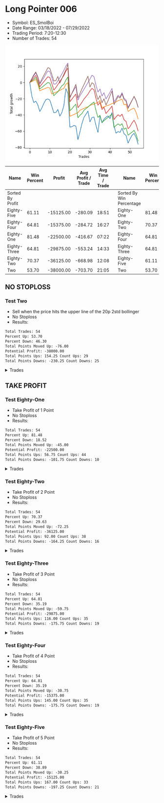 # Long Pointer 006 
- Symbol: ES_SmolBoi
- Date Range: 03/18/2022 - 07/29/2022
- Trading Period: 7:20-12:30
- Number of Trades: 54

![Plot](LongPointer006ES_SmolBoi.png)

| Name | Win Percent | Profit | Avg Profit / Trade | Avg Time / Trade |      | Name | Win Percent | Profit | Avg Profit / Trade | Avg Time / Trade |
| ---- | ----------- | ------ | ------------------ | ---------------- | ---- | ---- | ----------- | ------ | ------------------ | ---------------- |
| Sorted By <br> Profit | | | | | | Sorted By <br> Win Percentage ||||
| Eighty-Five | 61.11 | -15125.00 | -280.09 | 18:51 |     | Eighty-One | 81.48 | -22500.00 | -416.67 | 07:22 |
| Eighty-Four | 64.81 | -15375.00 | -284.72 | 16:27 |     | Eighty-Two | 70.37 | -36125.00 | -668.98 | 12:08 |
| Eighty-One | 81.48 | -22500.00 | -416.67 | 07:22 |     | Eighty-Four | 64.81 | -15375.00 | -284.72 | 16:27 |
| Eighty-Three | 64.81 | -29875.00 | -553.24 | 14:33 |     | Eighty-Three | 64.81 | -29875.00 | -553.24 | 14:33 |
| Eighty-Two | 70.37 | -36125.00 | -668.98 | 12:08 |     | Eighty-Five | 61.11 | -15125.00 | -280.09 | 18:51 |
| Two | 53.70 | -38000.00 | -703.70 | 21:05 |     | Two | 53.70 | -38000.00 | -703.70 | 21:05 |

## NO STOPLOSS

### Test Two
* Sell when the price hits the upper line of the 20p 2std bollinger
* No Stoploss
* Results:
```
Total Trades: 54
Percent Up: 53.70
Percent Down: 46.30
Total Points Moved Up: -76.00
Potential Profit: -38000.00
Total Points Ups: 154.25 Count Ups: 29
Total Points Downs: -230.25 Count Downs: 25
```

<details><summary>Trades</summary>

<code>In: 2022-03-21 09:41:00		Out: 2022-03-21 10:10:55		Total Position Time: 29:55		Total Move Up: -16.50		Total to Date: -16.50</code> <br />
<code>In: 2022-03-23 09:16:00		Out: 2022-03-23 09:45:55		Total Position Time: 29:55		Total Move Up: -8.25		Total to Date: -24.75</code> <br />
<code>In: 2022-03-23 10:33:00		Out: 2022-03-23 10:54:25		Total Position Time: 21:25		Total Move Up: 1.75		Total to Date: -23.00</code> <br />
<code>In: 2022-03-25 08:17:00		Out: 2022-03-25 08:41:45		Total Position Time: 24:45		Total Move Up: -4.50		Total to Date: -27.50</code> <br />
<code>In: 2022-03-30 08:03:00		Out: 2022-03-30 08:32:55		Total Position Time: 29:55		Total Move Up: -8.25		Total to Date: -35.75</code> <br />
<code>In: 2022-03-30 08:15:00		Out: 2022-03-30 08:35:15		Total Position Time: 20:15		Total Move Up: 4.25		Total to Date: -31.50</code> <br />
<code>In: 2022-03-30 12:28:00		Out: 2022-03-30 12:36:20		Total Position Time: 08:20		Total Move Up: 5.75		Total to Date: -25.75</code> <br />
<code>In: 2022-03-31 08:38:00		Out: 2022-03-31 08:41:10		Total Position Time: 03:10		Total Move Up: 4.50		Total to Date: -21.25</code> <br />
<code>In: 2022-03-31 10:19:00		Out: 2022-03-31 10:27:00		Total Position Time: 08:00		Total Move Up: 1.00		Total to Date: -20.25</code> <br />
<code>In: 2022-04-04 09:49:00		Out: 2022-04-04 10:18:10		Total Position Time: 29:10		Total Move Up: -1.50		Total to Date: -21.75</code> <br />
<code>In: 2022-04-08 10:22:00		Out: 2022-04-08 10:51:55		Total Position Time: 29:55		Total Move Up: -7.50		Total to Date: -29.25</code> <br />
<code>In: 2022-04-12 07:34:00		Out: 2022-04-12 08:03:55		Total Position Time: 29:55		Total Move Up: -8.00		Total to Date: -37.25</code> <br />
<code>In: 2022-04-19 09:45:00		Out: 2022-04-19 10:14:55		Total Position Time: 29:55		Total Move Up: 0.25		Total to Date: -37.00</code> <br />
<code>In: 2022-04-19 10:32:00		Out: 2022-04-19 10:49:55		Total Position Time: 17:55		Total Move Up: 3.75		Total to Date: -33.25</code> <br />
<code>In: 2022-04-26 07:24:00		Out: 2022-04-26 07:53:55		Total Position Time: 29:55		Total Move Up: -8.25		Total to Date: -41.50</code> <br />
<code>In: 2022-04-27 11:41:00		Out: 2022-04-27 11:42:40		Total Position Time: 01:40		Total Move Up: 4.50		Total to Date: -37.00</code> <br />
<code>In: 2022-05-03 09:14:00		Out: 2022-05-03 09:28:00		Total Position Time: 14:00		Total Move Up: 8.50		Total to Date: -28.50</code> <br />
<code>In: 2022-05-04 11:37:00		Out: 2022-05-04 11:43:45		Total Position Time: 06:45		Total Move Up: 21.00		Total to Date: -7.50</code> <br />
<code>In: 2022-05-06 11:12:00		Out: 2022-05-06 11:41:55		Total Position Time: 29:55		Total Move Up: -6.00		Total to Date: -13.50</code> <br />
<code>In: 2022-05-10 07:45:00		Out: 2022-05-10 08:14:55		Total Position Time: 29:55		Total Move Up: -41.50		Total to Date: -55.00</code> <br />
<code>In: 2022-05-11 10:51:00		Out: 2022-05-11 11:02:35		Total Position Time: 11:35		Total Move Up: 0.50		Total to Date: -54.50</code> <br />
<code>In: 2022-05-12 11:46:00		Out: 2022-05-12 11:53:00		Total Position Time: 07:00		Total Move Up: 1.50		Total to Date: -53.00</code> <br />
<code>In: 2022-05-13 09:56:00		Out: 2022-05-13 10:25:55		Total Position Time: 29:55		Total Move Up: -0.75		Total to Date: -53.75</code> <br />
<code>In: 2022-05-13 10:50:00		Out: 2022-05-13 11:19:55		Total Position Time: 29:55		Total Move Up: -16.75		Total to Date: -70.50</code> <br />
<code>In: 2022-05-17 11:25:00		Out: 2022-05-17 11:40:00		Total Position Time: 15:00		Total Move Up: 9.50		Total to Date: -61.00</code> <br />
<code>In: 2022-05-23 10:24:00		Out: 2022-05-23 10:33:15		Total Position Time: 09:15		Total Move Up: 10.25		Total to Date: -50.75</code> <br />
<code>In: 2022-05-25 08:41:00		Out: 2022-05-25 09:02:20		Total Position Time: 21:20		Total Move Up: 7.75		Total to Date: -43.00</code> <br />
<code>In: 2022-05-25 09:30:00		Out: 2022-05-25 09:45:20		Total Position Time: 15:20		Total Move Up: 3.75		Total to Date: -39.25</code> <br />
<code>In: 2022-05-26 11:39:00		Out: 2022-05-26 11:54:10		Total Position Time: 15:10		Total Move Up: 4.00		Total to Date: -35.25</code> <br />
<code>In: 2022-06-03 07:46:00		Out: 2022-06-03 08:15:55		Total Position Time: 29:55		Total Move Up: -13.25		Total to Date: -48.50</code> <br />
<code>In: 2022-06-08 09:48:00		Out: 2022-06-08 09:59:10		Total Position Time: 11:10		Total Move Up: 5.25		Total to Date: -43.25</code> <br />
<code>In: 2022-06-09 07:57:00		Out: 2022-06-09 08:22:35		Total Position Time: 25:35		Total Move Up: 0.75		Total to Date: -42.50</code> <br />
<code>In: 2022-06-09 11:28:00		Out: 2022-06-09 11:57:55		Total Position Time: 29:55		Total Move Up: -10.50		Total to Date: -53.00</code> <br />
<code>In: 2022-06-15 07:58:00		Out: 2022-06-15 08:27:55		Total Position Time: 29:55		Total Move Up: -8.50		Total to Date: -61.50</code> <br />
<code>In: 2022-06-16 11:57:00		Out: 2022-06-16 12:10:15		Total Position Time: 13:15		Total Move Up: 20.50		Total to Date: -41.00</code> <br />
<code>In: 2022-06-21 08:43:00		Out: 2022-06-21 09:12:55		Total Position Time: 29:55		Total Move Up: -8.75		Total to Date: -49.75</code> <br />
<code>In: 2022-06-21 11:06:00		Out: 2022-06-21 11:10:45		Total Position Time: 04:45		Total Move Up: 4.50		Total to Date: -45.25</code> <br />
<code>In: 2022-06-27 09:10:00		Out: 2022-06-27 09:21:10		Total Position Time: 11:10		Total Move Up: 2.50		Total to Date: -42.75</code> <br />
<code>In: 2022-06-27 10:51:00		Out: 2022-06-27 11:13:35		Total Position Time: 22:35		Total Move Up: 1.50		Total to Date: -41.25</code> <br />
<code>In: 2022-06-27 12:09:00		Out: 2022-06-27 12:38:55		Total Position Time: 29:55		Total Move Up: -3.25		Total to Date: -44.50</code> <br />
<code>In: 2022-06-29 08:26:00		Out: 2022-06-29 08:34:40		Total Position Time: 08:40		Total Move Up: 7.50		Total to Date: -37.00</code> <br />
<code>In: 2022-06-30 11:29:00		Out: 2022-06-30 11:58:55		Total Position Time: 29:55		Total Move Up: -16.75		Total to Date: -53.75</code> <br />
<code>In: 2022-07-06 08:13:00		Out: 2022-07-06 08:42:55		Total Position Time: 29:55		Total Move Up: -8.75		Total to Date: -62.50</code> <br />
<code>In: 2022-07-11 08:54:00		Out: 2022-07-11 09:07:00		Total Position Time: 13:00		Total Move Up: 2.00		Total to Date: -60.50</code> <br />
<code>In: 2022-07-11 12:09:00		Out: 2022-07-11 12:29:25		Total Position Time: 20:25		Total Move Up: -1.00		Total to Date: -61.50</code> <br />
<code>In: 2022-07-14 09:54:00		Out: 2022-07-14 10:17:35		Total Position Time: 23:35		Total Move Up: 5.25		Total to Date: -56.25</code> <br />
<code>In: 2022-07-15 09:05:00		Out: 2022-07-15 09:34:55		Total Position Time: 29:55		Total Move Up: -7.00		Total to Date: -63.25</code> <br />
<code>In: 2022-07-15 09:14:00		Out: 2022-07-15 09:43:55		Total Position Time: 29:55		Total Move Up: -2.00		Total to Date: -65.25</code> <br />
<code>In: 2022-07-18 10:52:00		Out: 2022-07-18 11:15:45		Total Position Time: 23:45		Total Move Up: -9.50		Total to Date: -74.75</code> <br />
<code>In: 2022-07-21 10:38:00		Out: 2022-07-21 11:06:55		Total Position Time: 28:55		Total Move Up: 5.25		Total to Date: -69.50</code> <br />
<code>In: 2022-07-25 07:30:00		Out: 2022-07-25 07:43:50		Total Position Time: 13:50		Total Move Up: 4.50		Total to Date: -65.00</code> <br />
<code>In: 2022-07-25 12:11:00		Out: 2022-07-25 12:21:00		Total Position Time: 10:00		Total Move Up: 2.25		Total to Date: -62.75</code> <br />
<code>In: 2022-07-27 09:52:00		Out: 2022-07-27 10:21:55		Total Position Time: 29:55		Total Move Up: -5.00		Total to Date: -67.75</code> <br />
<code>In: 2022-07-29 08:07:00		Out: 2022-07-29 08:36:55		Total Position Time: 29:55		Total Move Up: -8.25		Total to Date: -76.00</code> <br />


</details>

## TAKE PROFIT

### Test Eighty-One
* Take Profit of 1 Point
* No Stoploss
* Results:
```
Total Trades: 54
Percent Up: 81.48
Percent Down: 18.52
Total Points Moved Up: -45.00
Potential Profit: -22500.00
Total Points Ups: 56.75 Count Ups: 44
Total Points Downs: -101.75 Count Downs: 10
```

<details><summary>Trades</summary>

<code>In: 2022-03-21 09:41:00		Out: 2022-03-21 09:42:10		Total Position Time: 01:10		Total Move Up: 1.00		Total to Date: 1.00</code> <br />
<code>In: 2022-03-23 09:16:00		Out: 2022-03-23 09:16:10		Total Position Time: 00:10		Total Move Up: 1.50		Total to Date: 2.50</code> <br />
<code>In: 2022-03-23 10:33:00		Out: 2022-03-23 10:34:40		Total Position Time: 01:40		Total Move Up: 1.25		Total to Date: 3.75</code> <br />
<code>In: 2022-03-25 08:17:00		Out: 2022-03-25 08:46:55		Total Position Time: 29:55		Total Move Up: -5.75		Total to Date: -2.00</code> <br />
<code>In: 2022-03-30 08:03:00		Out: 2022-03-30 08:32:55		Total Position Time: 29:55		Total Move Up: -8.25		Total to Date: -10.25</code> <br />
<code>In: 2022-03-30 08:15:00		Out: 2022-03-30 08:15:30		Total Position Time: 00:30		Total Move Up: 1.25		Total to Date: -9.00</code> <br />
<code>In: 2022-03-30 12:28:00		Out: 2022-03-30 12:28:50		Total Position Time: 00:50		Total Move Up: 1.00		Total to Date: -8.00</code> <br />
<code>In: 2022-03-31 08:38:00		Out: 2022-03-31 08:38:20		Total Position Time: 00:20		Total Move Up: 1.00		Total to Date: -7.00</code> <br />
<code>In: 2022-03-31 10:19:00		Out: 2022-03-31 10:19:15		Total Position Time: 00:15		Total Move Up: 1.00		Total to Date: -6.00</code> <br />
<code>In: 2022-04-04 09:49:00		Out: 2022-04-04 10:18:55		Total Position Time: 29:55		Total Move Up: -0.75		Total to Date: -6.75</code> <br />
<code>In: 2022-04-08 10:22:00		Out: 2022-04-08 10:51:55		Total Position Time: 29:55		Total Move Up: -7.50		Total to Date: -14.25</code> <br />
<code>In: 2022-04-12 07:34:00		Out: 2022-04-12 07:35:35		Total Position Time: 01:35		Total Move Up: 1.25		Total to Date: -13.00</code> <br />
<code>In: 2022-04-19 09:45:00		Out: 2022-04-19 09:47:30		Total Position Time: 02:30		Total Move Up: 1.00		Total to Date: -12.00</code> <br />
<code>In: 2022-04-19 10:32:00		Out: 2022-04-19 10:33:00		Total Position Time: 01:00		Total Move Up: 1.00		Total to Date: -11.00</code> <br />
<code>In: 2022-04-26 07:24:00		Out: 2022-04-26 07:29:40		Total Position Time: 05:40		Total Move Up: 1.25		Total to Date: -9.75</code> <br />
<code>In: 2022-04-27 11:41:00		Out: 2022-04-27 11:41:10		Total Position Time: 00:10		Total Move Up: 1.50		Total to Date: -8.25</code> <br />
<code>In: 2022-05-03 09:14:00		Out: 2022-05-03 09:14:25		Total Position Time: 00:25		Total Move Up: 1.00		Total to Date: -7.25</code> <br />
<code>In: 2022-05-04 11:37:00		Out: 2022-05-04 11:41:15		Total Position Time: 04:15		Total Move Up: 5.25		Total to Date: -2.00</code> <br />
<code>In: 2022-05-06 11:12:00		Out: 2022-05-06 11:12:15		Total Position Time: 00:15		Total Move Up: 1.75		Total to Date: -0.25</code> <br />
<code>In: 2022-05-10 07:45:00		Out: 2022-05-10 08:14:55		Total Position Time: 29:55		Total Move Up: -41.50		Total to Date: -41.75</code> <br />
<code>In: 2022-05-11 10:51:00		Out: 2022-05-11 10:52:55		Total Position Time: 01:55		Total Move Up: 1.25		Total to Date: -40.50</code> <br />
<code>In: 2022-05-12 11:46:00		Out: 2022-05-12 11:52:55		Total Position Time: 06:55		Total Move Up: 1.00		Total to Date: -39.50</code> <br />
<code>In: 2022-05-13 09:56:00		Out: 2022-05-13 09:56:10		Total Position Time: 00:10		Total Move Up: 1.25		Total to Date: -38.25</code> <br />
<code>In: 2022-05-13 10:50:00		Out: 2022-05-13 10:51:45		Total Position Time: 01:45		Total Move Up: 1.00		Total to Date: -37.25</code> <br />
<code>In: 2022-05-17 11:25:00		Out: 2022-05-17 11:26:40		Total Position Time: 01:40		Total Move Up: 3.00		Total to Date: -34.25</code> <br />
<code>In: 2022-05-23 10:24:00		Out: 2022-05-23 10:24:30		Total Position Time: 00:30		Total Move Up: 1.25		Total to Date: -33.00</code> <br />
<code>In: 2022-05-25 08:41:00		Out: 2022-05-25 08:41:40		Total Position Time: 00:40		Total Move Up: 1.00		Total to Date: -32.00</code> <br />
<code>In: 2022-05-25 09:30:00		Out: 2022-05-25 09:30:15		Total Position Time: 00:15		Total Move Up: 1.25		Total to Date: -30.75</code> <br />
<code>In: 2022-05-26 11:39:00		Out: 2022-05-26 11:42:10		Total Position Time: 03:10		Total Move Up: 0.75		Total to Date: -30.00</code> <br />
<code>In: 2022-06-03 07:46:00		Out: 2022-06-03 07:46:10		Total Position Time: 00:10		Total Move Up: 1.75		Total to Date: -28.25</code> <br />
<code>In: 2022-06-08 09:48:00		Out: 2022-06-08 09:48:35		Total Position Time: 00:35		Total Move Up: 1.00		Total to Date: -27.25</code> <br />
<code>In: 2022-06-09 07:57:00		Out: 2022-06-09 07:57:15		Total Position Time: 00:15		Total Move Up: 0.75		Total to Date: -26.50</code> <br />
<code>In: 2022-06-09 11:28:00		Out: 2022-06-09 11:28:10		Total Position Time: 00:10		Total Move Up: 1.00		Total to Date: -25.50</code> <br />
<code>In: 2022-06-15 07:58:00		Out: 2022-06-15 08:00:20		Total Position Time: 02:20		Total Move Up: 0.75		Total to Date: -24.75</code> <br />
<code>In: 2022-06-16 11:57:00		Out: 2022-06-16 12:00:25		Total Position Time: 03:25		Total Move Up: 2.50		Total to Date: -22.25</code> <br />
<code>In: 2022-06-21 08:43:00		Out: 2022-06-21 09:12:55		Total Position Time: 29:55		Total Move Up: -8.75		Total to Date: -31.00</code> <br />
<code>In: 2022-06-21 11:06:00		Out: 2022-06-21 11:07:45		Total Position Time: 01:45		Total Move Up: 1.00		Total to Date: -30.00</code> <br />
<code>In: 2022-06-27 09:10:00		Out: 2022-06-27 09:19:25		Total Position Time: 09:25		Total Move Up: 1.00		Total to Date: -29.00</code> <br />
<code>In: 2022-06-27 10:51:00		Out: 2022-06-27 10:53:30		Total Position Time: 02:30		Total Move Up: 0.75		Total to Date: -28.25</code> <br />
<code>In: 2022-06-27 12:09:00		Out: 2022-06-27 12:09:25		Total Position Time: 00:25		Total Move Up: 1.00		Total to Date: -27.25</code> <br />
<code>In: 2022-06-29 08:26:00		Out: 2022-06-29 08:27:15		Total Position Time: 01:15		Total Move Up: 1.25		Total to Date: -26.00</code> <br />
<code>In: 2022-06-30 11:29:00		Out: 2022-06-30 11:31:00		Total Position Time: 02:00		Total Move Up: 1.00		Total to Date: -25.00</code> <br />
<code>In: 2022-07-06 08:13:00		Out: 2022-07-06 08:13:35		Total Position Time: 00:35		Total Move Up: 1.00		Total to Date: -24.00</code> <br />
<code>In: 2022-07-11 08:54:00		Out: 2022-07-11 08:56:05		Total Position Time: 02:05		Total Move Up: 1.50		Total to Date: -22.50</code> <br />
<code>In: 2022-07-11 12:09:00		Out: 2022-07-11 12:31:15		Total Position Time: 22:15		Total Move Up: 1.00		Total to Date: -21.50</code> <br />
<code>In: 2022-07-14 09:54:00		Out: 2022-07-14 09:57:20		Total Position Time: 03:20		Total Move Up: 1.00		Total to Date: -20.50</code> <br />
<code>In: 2022-07-15 09:05:00		Out: 2022-07-15 09:34:55		Total Position Time: 29:55		Total Move Up: -7.00		Total to Date: -27.50</code> <br />
<code>In: 2022-07-15 09:14:00		Out: 2022-07-15 09:19:25		Total Position Time: 05:25		Total Move Up: 0.75		Total to Date: -26.75</code> <br />
<code>In: 2022-07-18 10:52:00		Out: 2022-07-18 11:21:55		Total Position Time: 29:55		Total Move Up: -9.00		Total to Date: -35.75</code> <br />
<code>In: 2022-07-21 10:38:00		Out: 2022-07-21 10:38:50		Total Position Time: 00:50		Total Move Up: 1.75		Total to Date: -34.00</code> <br />
<code>In: 2022-07-25 07:30:00		Out: 2022-07-25 07:32:10		Total Position Time: 02:10		Total Move Up: 1.50		Total to Date: -32.50</code> <br />
<code>In: 2022-07-25 12:11:00		Out: 2022-07-25 12:11:35		Total Position Time: 00:35		Total Move Up: 0.75		Total to Date: -31.75</code> <br />
<code>In: 2022-07-27 09:52:00		Out: 2022-07-27 10:21:55		Total Position Time: 29:55		Total Move Up: -5.00		Total to Date: -36.75</code> <br />
<code>In: 2022-07-29 08:07:00		Out: 2022-07-29 08:36:55		Total Position Time: 29:55		Total Move Up: -8.25		Total to Date: -45.00</code> <br />


</details>

### Test Eighty-Two
* Take Profit of 2 Point
* No Stoploss
* Results:
```
Total Trades: 54
Percent Up: 70.37
Percent Down: 29.63
Total Points Moved Up: -72.25
Potential Profit: -36125.00
Total Points Ups: 92.00 Count Ups: 38
Total Points Downs: -164.25 Count Downs: 16
```

<details><summary>Trades</summary>

<code>In: 2022-03-21 09:41:00		Out: 2022-03-21 09:42:50		Total Position Time: 01:50		Total Move Up: 2.00		Total to Date: 2.00</code> <br />
<code>In: 2022-03-23 09:16:00		Out: 2022-03-23 09:16:55		Total Position Time: 00:55		Total Move Up: 1.75		Total to Date: 3.75</code> <br />
<code>In: 2022-03-23 10:33:00		Out: 2022-03-23 10:54:30		Total Position Time: 21:30		Total Move Up: 2.50		Total to Date: 6.25</code> <br />
<code>In: 2022-03-25 08:17:00		Out: 2022-03-25 08:46:55		Total Position Time: 29:55		Total Move Up: -5.75		Total to Date: 0.50</code> <br />
<code>In: 2022-03-30 08:03:00		Out: 2022-03-30 08:32:55		Total Position Time: 29:55		Total Move Up: -8.25		Total to Date: -7.75</code> <br />
<code>In: 2022-03-30 08:15:00		Out: 2022-03-30 08:18:10		Total Position Time: 03:10		Total Move Up: 1.75		Total to Date: -6.00</code> <br />
<code>In: 2022-03-30 12:28:00		Out: 2022-03-30 12:32:05		Total Position Time: 04:05		Total Move Up: 2.00		Total to Date: -4.00</code> <br />
<code>In: 2022-03-31 08:38:00		Out: 2022-03-31 08:40:35		Total Position Time: 02:35		Total Move Up: 2.00		Total to Date: -2.00</code> <br />
<code>In: 2022-03-31 10:19:00		Out: 2022-03-31 10:19:40		Total Position Time: 00:40		Total Move Up: 2.00		Total to Date: 0.00</code> <br />
<code>In: 2022-04-04 09:49:00		Out: 2022-04-04 10:18:55		Total Position Time: 29:55		Total Move Up: -0.75		Total to Date: -0.75</code> <br />
<code>In: 2022-04-08 10:22:00		Out: 2022-04-08 10:51:55		Total Position Time: 29:55		Total Move Up: -7.50		Total to Date: -8.25</code> <br />
<code>In: 2022-04-12 07:34:00		Out: 2022-04-12 08:03:55		Total Position Time: 29:55		Total Move Up: -8.00		Total to Date: -16.25</code> <br />
<code>In: 2022-04-19 09:45:00		Out: 2022-04-19 09:51:05		Total Position Time: 06:05		Total Move Up: 2.50		Total to Date: -13.75</code> <br />
<code>In: 2022-04-19 10:32:00		Out: 2022-04-19 10:34:00		Total Position Time: 02:00		Total Move Up: 2.25		Total to Date: -11.50</code> <br />
<code>In: 2022-04-26 07:24:00		Out: 2022-04-26 07:30:00		Total Position Time: 06:00		Total Move Up: 3.75		Total to Date: -7.75</code> <br />
<code>In: 2022-04-27 11:41:00		Out: 2022-04-27 11:42:35		Total Position Time: 01:35		Total Move Up: 3.75		Total to Date: -4.00</code> <br />
<code>In: 2022-05-03 09:14:00		Out: 2022-05-03 09:19:05		Total Position Time: 05:05		Total Move Up: 1.75		Total to Date: -2.25</code> <br />
<code>In: 2022-05-04 11:37:00		Out: 2022-05-04 11:41:15		Total Position Time: 04:15		Total Move Up: 5.25		Total to Date: 3.00</code> <br />
<code>In: 2022-05-06 11:12:00		Out: 2022-05-06 11:12:20		Total Position Time: 00:20		Total Move Up: 3.75		Total to Date: 6.75</code> <br />
<code>In: 2022-05-10 07:45:00		Out: 2022-05-10 08:14:55		Total Position Time: 29:55		Total Move Up: -41.50		Total to Date: -34.75</code> <br />
<code>In: 2022-05-11 10:51:00		Out: 2022-05-11 11:01:40		Total Position Time: 10:40		Total Move Up: 2.25		Total to Date: -32.50</code> <br />
<code>In: 2022-05-12 11:46:00		Out: 2022-05-12 11:53:25		Total Position Time: 07:25		Total Move Up: 3.25		Total to Date: -29.25</code> <br />
<code>In: 2022-05-13 09:56:00		Out: 2022-05-13 09:56:50		Total Position Time: 00:50		Total Move Up: 2.50		Total to Date: -26.75</code> <br />
<code>In: 2022-05-13 10:50:00		Out: 2022-05-13 11:19:55		Total Position Time: 29:55		Total Move Up: -16.75		Total to Date: -43.50</code> <br />
<code>In: 2022-05-17 11:25:00		Out: 2022-05-17 11:26:40		Total Position Time: 01:40		Total Move Up: 3.00		Total to Date: -40.50</code> <br />
<code>In: 2022-05-23 10:24:00		Out: 2022-05-23 10:25:50		Total Position Time: 01:50		Total Move Up: 2.25		Total to Date: -38.25</code> <br />
<code>In: 2022-05-25 08:41:00		Out: 2022-05-25 08:44:05		Total Position Time: 03:05		Total Move Up: 4.00		Total to Date: -34.25</code> <br />
<code>In: 2022-05-25 09:30:00		Out: 2022-05-25 09:30:25		Total Position Time: 00:25		Total Move Up: 2.00		Total to Date: -32.25</code> <br />
<code>In: 2022-05-26 11:39:00		Out: 2022-05-26 11:42:40		Total Position Time: 03:40		Total Move Up: 2.00		Total to Date: -30.25</code> <br />
<code>In: 2022-06-03 07:46:00		Out: 2022-06-03 07:46:15		Total Position Time: 00:15		Total Move Up: 2.25		Total to Date: -28.00</code> <br />
<code>In: 2022-06-08 09:48:00		Out: 2022-06-08 09:51:35		Total Position Time: 03:35		Total Move Up: 2.00		Total to Date: -26.00</code> <br />
<code>In: 2022-06-09 07:57:00		Out: 2022-06-09 07:57:30		Total Position Time: 00:30		Total Move Up: 2.00		Total to Date: -24.00</code> <br />
<code>In: 2022-06-09 11:28:00		Out: 2022-06-09 11:57:55		Total Position Time: 29:55		Total Move Up: -10.50		Total to Date: -34.50</code> <br />
<code>In: 2022-06-15 07:58:00		Out: 2022-06-15 08:27:55		Total Position Time: 29:55		Total Move Up: -8.50		Total to Date: -43.00</code> <br />
<code>In: 2022-06-16 11:57:00		Out: 2022-06-16 12:00:25		Total Position Time: 03:25		Total Move Up: 2.50		Total to Date: -40.50</code> <br />
<code>In: 2022-06-21 08:43:00		Out: 2022-06-21 09:12:55		Total Position Time: 29:55		Total Move Up: -8.75		Total to Date: -49.25</code> <br />
<code>In: 2022-06-21 11:06:00		Out: 2022-06-21 11:08:15		Total Position Time: 02:15		Total Move Up: 2.25		Total to Date: -47.00</code> <br />
<code>In: 2022-06-27 09:10:00		Out: 2022-06-27 09:20:15		Total Position Time: 10:15		Total Move Up: 2.00		Total to Date: -45.00</code> <br />
<code>In: 2022-06-27 10:51:00		Out: 2022-06-27 11:14:45		Total Position Time: 23:45		Total Move Up: 2.00		Total to Date: -43.00</code> <br />
<code>In: 2022-06-27 12:09:00		Out: 2022-06-27 12:09:30		Total Position Time: 00:30		Total Move Up: 2.00		Total to Date: -41.00</code> <br />
<code>In: 2022-06-29 08:26:00		Out: 2022-06-29 08:28:05		Total Position Time: 02:05		Total Move Up: 2.25		Total to Date: -38.75</code> <br />
<code>In: 2022-06-30 11:29:00		Out: 2022-06-30 11:58:55		Total Position Time: 29:55		Total Move Up: -16.75		Total to Date: -55.50</code> <br />
<code>In: 2022-07-06 08:13:00		Out: 2022-07-06 08:15:15		Total Position Time: 02:15		Total Move Up: 2.50		Total to Date: -53.00</code> <br />
<code>In: 2022-07-11 08:54:00		Out: 2022-07-11 08:58:55		Total Position Time: 04:55		Total Move Up: 2.00		Total to Date: -51.00</code> <br />
<code>In: 2022-07-11 12:09:00		Out: 2022-07-11 12:38:55		Total Position Time: 29:55		Total Move Up: -2.00		Total to Date: -53.00</code> <br />
<code>In: 2022-07-14 09:54:00		Out: 2022-07-14 09:57:50		Total Position Time: 03:50		Total Move Up: 2.25		Total to Date: -50.75</code> <br />
<code>In: 2022-07-15 09:05:00		Out: 2022-07-15 09:34:55		Total Position Time: 29:55		Total Move Up: -7.00		Total to Date: -57.75</code> <br />
<code>In: 2022-07-15 09:14:00		Out: 2022-07-15 09:20:00		Total Position Time: 06:00		Total Move Up: 1.75		Total to Date: -56.00</code> <br />
<code>In: 2022-07-18 10:52:00		Out: 2022-07-18 11:21:55		Total Position Time: 29:55		Total Move Up: -9.00		Total to Date: -65.00</code> <br />
<code>In: 2022-07-21 10:38:00		Out: 2022-07-21 10:38:55		Total Position Time: 00:55		Total Move Up: 2.00		Total to Date: -63.00</code> <br />
<code>In: 2022-07-25 07:30:00		Out: 2022-07-25 07:43:25		Total Position Time: 13:25		Total Move Up: 1.75		Total to Date: -61.25</code> <br />
<code>In: 2022-07-25 12:11:00		Out: 2022-07-25 12:20:20		Total Position Time: 09:20		Total Move Up: 2.25		Total to Date: -59.00</code> <br />
<code>In: 2022-07-27 09:52:00		Out: 2022-07-27 10:21:55		Total Position Time: 29:55		Total Move Up: -5.00		Total to Date: -64.00</code> <br />
<code>In: 2022-07-29 08:07:00		Out: 2022-07-29 08:36:55		Total Position Time: 29:55		Total Move Up: -8.25		Total to Date: -72.25</code> <br />


</details>

### Test Eighty-Three
* Take Profit of 3 Point
* No Stoploss
* Results:
```
Total Trades: 54
Percent Up: 64.81
Percent Down: 35.19
Total Points Moved Up: -59.75
Potential Profit: -29875.00
Total Points Ups: 116.00 Count Ups: 35
Total Points Downs: -175.75 Count Downs: 19
```

<details><summary>Trades</summary>

<code>In: 2022-03-21 09:41:00		Out: 2022-03-21 09:44:45		Total Position Time: 03:45		Total Move Up: 2.75		Total to Date: 2.75</code> <br />
<code>In: 2022-03-23 09:16:00		Out: 2022-03-23 09:19:25		Total Position Time: 03:25		Total Move Up: 3.00		Total to Date: 5.75</code> <br />
<code>In: 2022-03-23 10:33:00		Out: 2022-03-23 10:55:00		Total Position Time: 22:00		Total Move Up: 3.00		Total to Date: 8.75</code> <br />
<code>In: 2022-03-25 08:17:00		Out: 2022-03-25 08:46:55		Total Position Time: 29:55		Total Move Up: -5.75		Total to Date: 3.00</code> <br />
<code>In: 2022-03-30 08:03:00		Out: 2022-03-30 08:32:55		Total Position Time: 29:55		Total Move Up: -8.25		Total to Date: -5.25</code> <br />
<code>In: 2022-03-30 08:15:00		Out: 2022-03-30 08:19:25		Total Position Time: 04:25		Total Move Up: 3.25		Total to Date: -2.00</code> <br />
<code>In: 2022-03-30 12:28:00		Out: 2022-03-30 12:32:20		Total Position Time: 04:20		Total Move Up: 3.00		Total to Date: 1.00</code> <br />
<code>In: 2022-03-31 08:38:00		Out: 2022-03-31 08:41:05		Total Position Time: 03:05		Total Move Up: 3.00		Total to Date: 4.00</code> <br />
<code>In: 2022-03-31 10:19:00		Out: 2022-03-31 10:29:20		Total Position Time: 10:20		Total Move Up: 3.00		Total to Date: 7.00</code> <br />
<code>In: 2022-04-04 09:49:00		Out: 2022-04-04 10:18:55		Total Position Time: 29:55		Total Move Up: -0.75		Total to Date: 6.25</code> <br />
<code>In: 2022-04-08 10:22:00		Out: 2022-04-08 10:51:55		Total Position Time: 29:55		Total Move Up: -7.50		Total to Date: -1.25</code> <br />
<code>In: 2022-04-12 07:34:00		Out: 2022-04-12 08:03:55		Total Position Time: 29:55		Total Move Up: -8.00		Total to Date: -9.25</code> <br />
<code>In: 2022-04-19 09:45:00		Out: 2022-04-19 09:51:25		Total Position Time: 06:25		Total Move Up: 3.00		Total to Date: -6.25</code> <br />
<code>In: 2022-04-19 10:32:00		Out: 2022-04-19 10:49:55		Total Position Time: 17:55		Total Move Up: 3.75		Total to Date: -2.50</code> <br />
<code>In: 2022-04-26 07:24:00		Out: 2022-04-26 07:30:00		Total Position Time: 06:00		Total Move Up: 3.75		Total to Date: 1.25</code> <br />
<code>In: 2022-04-27 11:41:00		Out: 2022-04-27 11:42:35		Total Position Time: 01:35		Total Move Up: 3.75		Total to Date: 5.00</code> <br />
<code>In: 2022-05-03 09:14:00		Out: 2022-05-03 09:20:15		Total Position Time: 06:15		Total Move Up: 3.75		Total to Date: 8.75</code> <br />
<code>In: 2022-05-04 11:37:00		Out: 2022-05-04 11:41:15		Total Position Time: 04:15		Total Move Up: 5.25		Total to Date: 14.00</code> <br />
<code>In: 2022-05-06 11:12:00		Out: 2022-05-06 11:12:20		Total Position Time: 00:20		Total Move Up: 3.75		Total to Date: 17.75</code> <br />
<code>In: 2022-05-10 07:45:00		Out: 2022-05-10 08:14:55		Total Position Time: 29:55		Total Move Up: -41.50		Total to Date: -23.75</code> <br />
<code>In: 2022-05-11 10:51:00		Out: 2022-05-11 11:04:50		Total Position Time: 13:50		Total Move Up: 3.25		Total to Date: -20.50</code> <br />
<code>In: 2022-05-12 11:46:00		Out: 2022-05-12 11:53:25		Total Position Time: 07:25		Total Move Up: 3.25		Total to Date: -17.25</code> <br />
<code>In: 2022-05-13 09:56:00		Out: 2022-05-13 10:00:00		Total Position Time: 04:00		Total Move Up: 3.00		Total to Date: -14.25</code> <br />
<code>In: 2022-05-13 10:50:00		Out: 2022-05-13 11:19:55		Total Position Time: 29:55		Total Move Up: -16.75		Total to Date: -31.00</code> <br />
<code>In: 2022-05-17 11:25:00		Out: 2022-05-17 11:26:40		Total Position Time: 01:40		Total Move Up: 3.00		Total to Date: -28.00</code> <br />
<code>In: 2022-05-23 10:24:00		Out: 2022-05-23 10:26:30		Total Position Time: 02:30		Total Move Up: 3.50		Total to Date: -24.50</code> <br />
<code>In: 2022-05-25 08:41:00		Out: 2022-05-25 08:44:05		Total Position Time: 03:05		Total Move Up: 4.00		Total to Date: -20.50</code> <br />
<code>In: 2022-05-25 09:30:00		Out: 2022-05-25 09:31:45		Total Position Time: 01:45		Total Move Up: 3.00		Total to Date: -17.50</code> <br />
<code>In: 2022-05-26 11:39:00		Out: 2022-05-26 11:45:25		Total Position Time: 06:25		Total Move Up: 3.00		Total to Date: -14.50</code> <br />
<code>In: 2022-06-03 07:46:00		Out: 2022-06-03 07:46:25		Total Position Time: 00:25		Total Move Up: 4.25		Total to Date: -10.25</code> <br />
<code>In: 2022-06-08 09:48:00		Out: 2022-06-08 09:53:00		Total Position Time: 05:00		Total Move Up: 3.00		Total to Date: -7.25</code> <br />
<code>In: 2022-06-09 07:57:00		Out: 2022-06-09 08:26:55		Total Position Time: 29:55		Total Move Up: -1.75		Total to Date: -9.00</code> <br />
<code>In: 2022-06-09 11:28:00		Out: 2022-06-09 11:57:55		Total Position Time: 29:55		Total Move Up: -10.50		Total to Date: -19.50</code> <br />
<code>In: 2022-06-15 07:58:00		Out: 2022-06-15 08:27:55		Total Position Time: 29:55		Total Move Up: -8.50		Total to Date: -28.00</code> <br />
<code>In: 2022-06-16 11:57:00		Out: 2022-06-16 12:00:35		Total Position Time: 03:35		Total Move Up: 3.50		Total to Date: -24.50</code> <br />
<code>In: 2022-06-21 08:43:00		Out: 2022-06-21 09:12:55		Total Position Time: 29:55		Total Move Up: -8.75		Total to Date: -33.25</code> <br />
<code>In: 2022-06-21 11:06:00		Out: 2022-06-21 11:08:30		Total Position Time: 02:30		Total Move Up: 2.75		Total to Date: -30.50</code> <br />
<code>In: 2022-06-27 09:10:00		Out: 2022-06-27 09:39:55		Total Position Time: 29:55		Total Move Up: -7.75		Total to Date: -38.25</code> <br />
<code>In: 2022-06-27 10:51:00		Out: 2022-06-27 11:16:55		Total Position Time: 25:55		Total Move Up: 3.00		Total to Date: -35.25</code> <br />
<code>In: 2022-06-27 12:09:00		Out: 2022-06-27 12:09:40		Total Position Time: 00:40		Total Move Up: 3.00		Total to Date: -32.25</code> <br />
<code>In: 2022-06-29 08:26:00		Out: 2022-06-29 08:28:15		Total Position Time: 02:15		Total Move Up: 3.25		Total to Date: -29.00</code> <br />
<code>In: 2022-06-30 11:29:00		Out: 2022-06-30 11:58:55		Total Position Time: 29:55		Total Move Up: -16.75		Total to Date: -45.75</code> <br />
<code>In: 2022-07-06 08:13:00		Out: 2022-07-06 08:16:50		Total Position Time: 03:50		Total Move Up: 3.25		Total to Date: -42.50</code> <br />
<code>In: 2022-07-11 08:54:00		Out: 2022-07-11 09:00:15		Total Position Time: 06:15		Total Move Up: 2.75		Total to Date: -39.75</code> <br />
<code>In: 2022-07-11 12:09:00		Out: 2022-07-11 12:38:55		Total Position Time: 29:55		Total Move Up: -2.00		Total to Date: -41.75</code> <br />
<code>In: 2022-07-14 09:54:00		Out: 2022-07-14 10:00:20		Total Position Time: 06:20		Total Move Up: 2.75		Total to Date: -39.00</code> <br />
<code>In: 2022-07-15 09:05:00		Out: 2022-07-15 09:34:55		Total Position Time: 29:55		Total Move Up: -7.00		Total to Date: -46.00</code> <br />
<code>In: 2022-07-15 09:14:00		Out: 2022-07-15 09:43:55		Total Position Time: 29:55		Total Move Up: -2.00		Total to Date: -48.00</code> <br />
<code>In: 2022-07-18 10:52:00		Out: 2022-07-18 11:21:55		Total Position Time: 29:55		Total Move Up: -9.00		Total to Date: -57.00</code> <br />
<code>In: 2022-07-21 10:38:00		Out: 2022-07-21 10:39:55		Total Position Time: 01:55		Total Move Up: 2.75		Total to Date: -54.25</code> <br />
<code>In: 2022-07-25 07:30:00		Out: 2022-07-25 07:43:50		Total Position Time: 13:50		Total Move Up: 4.50		Total to Date: -49.75</code> <br />
<code>In: 2022-07-25 12:11:00		Out: 2022-07-25 12:21:25		Total Position Time: 10:25		Total Move Up: 3.25		Total to Date: -46.50</code> <br />
<code>In: 2022-07-27 09:52:00		Out: 2022-07-27 10:21:55		Total Position Time: 29:55		Total Move Up: -5.00		Total to Date: -51.50</code> <br />
<code>In: 2022-07-29 08:07:00		Out: 2022-07-29 08:36:55		Total Position Time: 29:55		Total Move Up: -8.25		Total to Date: -59.75</code> <br />


</details>

### Test Eighty-Four
* Take Profit of 4 Point
* No Stoploss
* Results:
```
Total Trades: 54
Percent Up: 64.81
Percent Down: 35.19
Total Points Moved Up: -30.75
Potential Profit: -15375.00
Total Points Ups: 145.00 Count Ups: 35
Total Points Downs: -175.75 Count Downs: 19
```

<details><summary>Trades</summary>

<code>In: 2022-03-21 09:41:00		Out: 2022-03-21 09:44:55		Total Position Time: 03:55		Total Move Up: 4.00		Total to Date: 4.00</code> <br />
<code>In: 2022-03-23 09:16:00		Out: 2022-03-23 09:19:50		Total Position Time: 03:50		Total Move Up: 4.25		Total to Date: 8.25</code> <br />
<code>In: 2022-03-23 10:33:00		Out: 2022-03-23 10:55:10		Total Position Time: 22:10		Total Move Up: 3.75		Total to Date: 12.00</code> <br />
<code>In: 2022-03-25 08:17:00		Out: 2022-03-25 08:46:55		Total Position Time: 29:55		Total Move Up: -5.75		Total to Date: 6.25</code> <br />
<code>In: 2022-03-30 08:03:00		Out: 2022-03-30 08:32:55		Total Position Time: 29:55		Total Move Up: -8.25		Total to Date: -2.00</code> <br />
<code>In: 2022-03-30 08:15:00		Out: 2022-03-30 08:19:35		Total Position Time: 04:35		Total Move Up: 4.00		Total to Date: 2.00</code> <br />
<code>In: 2022-03-30 12:28:00		Out: 2022-03-30 12:32:30		Total Position Time: 04:30		Total Move Up: 3.75		Total to Date: 5.75</code> <br />
<code>In: 2022-03-31 08:38:00		Out: 2022-03-31 08:41:10		Total Position Time: 03:10		Total Move Up: 4.50		Total to Date: 10.25</code> <br />
<code>In: 2022-03-31 10:19:00		Out: 2022-03-31 10:29:50		Total Position Time: 10:50		Total Move Up: 4.00		Total to Date: 14.25</code> <br />
<code>In: 2022-04-04 09:49:00		Out: 2022-04-04 10:18:55		Total Position Time: 29:55		Total Move Up: -0.75		Total to Date: 13.50</code> <br />
<code>In: 2022-04-08 10:22:00		Out: 2022-04-08 10:51:55		Total Position Time: 29:55		Total Move Up: -7.50		Total to Date: 6.00</code> <br />
<code>In: 2022-04-12 07:34:00		Out: 2022-04-12 08:03:55		Total Position Time: 29:55		Total Move Up: -8.00		Total to Date: -2.00</code> <br />
<code>In: 2022-04-19 09:45:00		Out: 2022-04-19 10:14:55		Total Position Time: 29:55		Total Move Up: 0.25		Total to Date: -1.75</code> <br />
<code>In: 2022-04-19 10:32:00		Out: 2022-04-19 10:50:00		Total Position Time: 18:00		Total Move Up: 3.75		Total to Date: 2.00</code> <br />
<code>In: 2022-04-26 07:24:00		Out: 2022-04-26 07:31:40		Total Position Time: 07:40		Total Move Up: 4.00		Total to Date: 6.00</code> <br />
<code>In: 2022-04-27 11:41:00		Out: 2022-04-27 11:42:40		Total Position Time: 01:40		Total Move Up: 4.50		Total to Date: 10.50</code> <br />
<code>In: 2022-05-03 09:14:00		Out: 2022-05-03 09:20:50		Total Position Time: 06:50		Total Move Up: 4.50		Total to Date: 15.00</code> <br />
<code>In: 2022-05-04 11:37:00		Out: 2022-05-04 11:41:15		Total Position Time: 04:15		Total Move Up: 5.25		Total to Date: 20.25</code> <br />
<code>In: 2022-05-06 11:12:00		Out: 2022-05-06 11:12:20		Total Position Time: 00:20		Total Move Up: 3.75		Total to Date: 24.00</code> <br />
<code>In: 2022-05-10 07:45:00		Out: 2022-05-10 08:14:55		Total Position Time: 29:55		Total Move Up: -41.50		Total to Date: -17.50</code> <br />
<code>In: 2022-05-11 10:51:00		Out: 2022-05-11 11:04:55		Total Position Time: 13:55		Total Move Up: 4.00		Total to Date: -13.50</code> <br />
<code>In: 2022-05-12 11:46:00		Out: 2022-05-12 11:54:20		Total Position Time: 08:20		Total Move Up: 4.25		Total to Date: -9.25</code> <br />
<code>In: 2022-05-13 09:56:00		Out: 2022-05-13 10:00:15		Total Position Time: 04:15		Total Move Up: 4.25		Total to Date: -5.00</code> <br />
<code>In: 2022-05-13 10:50:00		Out: 2022-05-13 11:19:55		Total Position Time: 29:55		Total Move Up: -16.75		Total to Date: -21.75</code> <br />
<code>In: 2022-05-17 11:25:00		Out: 2022-05-17 11:27:05		Total Position Time: 02:05		Total Move Up: 5.25		Total to Date: -16.50</code> <br />
<code>In: 2022-05-23 10:24:00		Out: 2022-05-23 10:26:55		Total Position Time: 02:55		Total Move Up: 4.00		Total to Date: -12.50</code> <br />
<code>In: 2022-05-25 08:41:00		Out: 2022-05-25 08:44:05		Total Position Time: 03:05		Total Move Up: 4.00		Total to Date: -8.50</code> <br />
<code>In: 2022-05-25 09:30:00		Out: 2022-05-25 09:48:10		Total Position Time: 18:10		Total Move Up: 4.25		Total to Date: -4.25</code> <br />
<code>In: 2022-05-26 11:39:00		Out: 2022-05-26 11:57:50		Total Position Time: 18:50		Total Move Up: 4.25		Total to Date: 0.00</code> <br />
<code>In: 2022-06-03 07:46:00		Out: 2022-06-03 07:46:25		Total Position Time: 00:25		Total Move Up: 4.25		Total to Date: 4.25</code> <br />
<code>In: 2022-06-08 09:48:00		Out: 2022-06-08 09:59:05		Total Position Time: 11:05		Total Move Up: 4.75		Total to Date: 9.00</code> <br />
<code>In: 2022-06-09 07:57:00		Out: 2022-06-09 08:26:55		Total Position Time: 29:55		Total Move Up: -1.75		Total to Date: 7.25</code> <br />
<code>In: 2022-06-09 11:28:00		Out: 2022-06-09 11:57:55		Total Position Time: 29:55		Total Move Up: -10.50		Total to Date: -3.25</code> <br />
<code>In: 2022-06-15 07:58:00		Out: 2022-06-15 08:27:55		Total Position Time: 29:55		Total Move Up: -8.50		Total to Date: -11.75</code> <br />
<code>In: 2022-06-16 11:57:00		Out: 2022-06-16 12:00:40		Total Position Time: 03:40		Total Move Up: 3.75		Total to Date: -8.00</code> <br />
<code>In: 2022-06-21 08:43:00		Out: 2022-06-21 09:12:55		Total Position Time: 29:55		Total Move Up: -8.75		Total to Date: -16.75</code> <br />
<code>In: 2022-06-21 11:06:00		Out: 2022-06-21 11:10:20		Total Position Time: 04:20		Total Move Up: 4.25		Total to Date: -12.50</code> <br />
<code>In: 2022-06-27 09:10:00		Out: 2022-06-27 09:39:55		Total Position Time: 29:55		Total Move Up: -7.75		Total to Date: -20.25</code> <br />
<code>In: 2022-06-27 10:51:00		Out: 2022-06-27 11:18:55		Total Position Time: 27:55		Total Move Up: 4.00		Total to Date: -16.25</code> <br />
<code>In: 2022-06-27 12:09:00		Out: 2022-06-27 12:10:20		Total Position Time: 01:20		Total Move Up: 4.25		Total to Date: -12.00</code> <br />
<code>In: 2022-06-29 08:26:00		Out: 2022-06-29 08:32:15		Total Position Time: 06:15		Total Move Up: 4.75		Total to Date: -7.25</code> <br />
<code>In: 2022-06-30 11:29:00		Out: 2022-06-30 11:58:55		Total Position Time: 29:55		Total Move Up: -16.75		Total to Date: -24.00</code> <br />
<code>In: 2022-07-06 08:13:00		Out: 2022-07-06 08:17:05		Total Position Time: 04:05		Total Move Up: 4.00		Total to Date: -20.00</code> <br />
<code>In: 2022-07-11 08:54:00		Out: 2022-07-11 09:10:15		Total Position Time: 16:15		Total Move Up: 4.25		Total to Date: -15.75</code> <br />
<code>In: 2022-07-11 12:09:00		Out: 2022-07-11 12:38:55		Total Position Time: 29:55		Total Move Up: -2.00		Total to Date: -17.75</code> <br />
<code>In: 2022-07-14 09:54:00		Out: 2022-07-14 10:17:35		Total Position Time: 23:35		Total Move Up: 5.25		Total to Date: -12.50</code> <br />
<code>In: 2022-07-15 09:05:00		Out: 2022-07-15 09:34:55		Total Position Time: 29:55		Total Move Up: -7.00		Total to Date: -19.50</code> <br />
<code>In: 2022-07-15 09:14:00		Out: 2022-07-15 09:43:55		Total Position Time: 29:55		Total Move Up: -2.00		Total to Date: -21.50</code> <br />
<code>In: 2022-07-18 10:52:00		Out: 2022-07-18 11:21:55		Total Position Time: 29:55		Total Move Up: -9.00		Total to Date: -30.50</code> <br />
<code>In: 2022-07-21 10:38:00		Out: 2022-07-21 10:40:55		Total Position Time: 02:55		Total Move Up: 4.25		Total to Date: -26.25</code> <br />
<code>In: 2022-07-25 07:30:00		Out: 2022-07-25 07:43:50		Total Position Time: 13:50		Total Move Up: 4.50		Total to Date: -21.75</code> <br />
<code>In: 2022-07-25 12:11:00		Out: 2022-07-25 12:22:00		Total Position Time: 11:00		Total Move Up: 4.25		Total to Date: -17.50</code> <br />
<code>In: 2022-07-27 09:52:00		Out: 2022-07-27 10:21:55		Total Position Time: 29:55		Total Move Up: -5.00		Total to Date: -22.50</code> <br />
<code>In: 2022-07-29 08:07:00		Out: 2022-07-29 08:36:55		Total Position Time: 29:55		Total Move Up: -8.25		Total to Date: -30.75</code> <br />


</details>

### Test Eighty-Five
* Take Profit of 5 Point
* No Stoploss
* Results:
```
Total Trades: 54
Percent Up: 61.11
Percent Down: 38.89
Total Points Moved Up: -30.25
Potential Profit: -15125.00
Total Points Ups: 167.00 Count Ups: 33
Total Points Downs: -197.25 Count Downs: 21
```

<details><summary>Trades</summary>

<code>In: 2022-03-21 09:41:00		Out: 2022-03-21 09:45:00		Total Position Time: 04:00		Total Move Up: 4.75		Total to Date: 4.75</code> <br />
<code>In: 2022-03-23 09:16:00		Out: 2022-03-23 09:31:00		Total Position Time: 15:00		Total Move Up: 4.75		Total to Date: 9.50</code> <br />
<code>In: 2022-03-23 10:33:00		Out: 2022-03-23 11:02:55		Total Position Time: 29:55		Total Move Up: 3.50		Total to Date: 13.00</code> <br />
<code>In: 2022-03-25 08:17:00		Out: 2022-03-25 08:46:55		Total Position Time: 29:55		Total Move Up: -5.75		Total to Date: 7.25</code> <br />
<code>In: 2022-03-30 08:03:00		Out: 2022-03-30 08:32:55		Total Position Time: 29:55		Total Move Up: -8.25		Total to Date: -1.00</code> <br />
<code>In: 2022-03-30 08:15:00		Out: 2022-03-30 08:35:25		Total Position Time: 20:25		Total Move Up: 5.00		Total to Date: 4.00</code> <br />
<code>In: 2022-03-30 12:28:00		Out: 2022-03-30 12:33:40		Total Position Time: 05:40		Total Move Up: 4.75		Total to Date: 8.75</code> <br />
<code>In: 2022-03-31 08:38:00		Out: 2022-03-31 08:42:55		Total Position Time: 04:55		Total Move Up: 4.50		Total to Date: 13.25</code> <br />
<code>In: 2022-03-31 10:19:00		Out: 2022-03-31 10:31:40		Total Position Time: 12:40		Total Move Up: 5.00		Total to Date: 18.25</code> <br />
<code>In: 2022-04-04 09:49:00		Out: 2022-04-04 10:18:55		Total Position Time: 29:55		Total Move Up: -0.75		Total to Date: 17.50</code> <br />
<code>In: 2022-04-08 10:22:00		Out: 2022-04-08 10:51:55		Total Position Time: 29:55		Total Move Up: -7.50		Total to Date: 10.00</code> <br />
<code>In: 2022-04-12 07:34:00		Out: 2022-04-12 08:03:55		Total Position Time: 29:55		Total Move Up: -8.00		Total to Date: 2.00</code> <br />
<code>In: 2022-04-19 09:45:00		Out: 2022-04-19 10:14:55		Total Position Time: 29:55		Total Move Up: 0.25		Total to Date: 2.25</code> <br />
<code>In: 2022-04-19 10:32:00		Out: 2022-04-19 10:50:15		Total Position Time: 18:15		Total Move Up: 5.25		Total to Date: 7.50</code> <br />
<code>In: 2022-04-26 07:24:00		Out: 2022-04-26 07:53:55		Total Position Time: 29:55		Total Move Up: -8.25		Total to Date: -0.75</code> <br />
<code>In: 2022-04-27 11:41:00		Out: 2022-04-27 11:42:45		Total Position Time: 01:45		Total Move Up: 5.50		Total to Date: 4.75</code> <br />
<code>In: 2022-05-03 09:14:00		Out: 2022-05-03 09:21:25		Total Position Time: 07:25		Total Move Up: 5.50		Total to Date: 10.25</code> <br />
<code>In: 2022-05-04 11:37:00		Out: 2022-05-04 11:41:15		Total Position Time: 04:15		Total Move Up: 5.25		Total to Date: 15.50</code> <br />
<code>In: 2022-05-06 11:12:00		Out: 2022-05-06 11:15:50		Total Position Time: 03:50		Total Move Up: 7.00		Total to Date: 22.50</code> <br />
<code>In: 2022-05-10 07:45:00		Out: 2022-05-10 08:14:55		Total Position Time: 29:55		Total Move Up: -41.50		Total to Date: -19.00</code> <br />
<code>In: 2022-05-11 10:51:00		Out: 2022-05-11 11:05:00		Total Position Time: 14:00		Total Move Up: 5.75		Total to Date: -13.25</code> <br />
<code>In: 2022-05-12 11:46:00		Out: 2022-05-12 12:03:45		Total Position Time: 17:45		Total Move Up: 5.50		Total to Date: -7.75</code> <br />
<code>In: 2022-05-13 09:56:00		Out: 2022-05-13 10:00:35		Total Position Time: 04:35		Total Move Up: 5.50		Total to Date: -2.25</code> <br />
<code>In: 2022-05-13 10:50:00		Out: 2022-05-13 11:19:55		Total Position Time: 29:55		Total Move Up: -16.75		Total to Date: -19.00</code> <br />
<code>In: 2022-05-17 11:25:00		Out: 2022-05-17 11:27:05		Total Position Time: 02:05		Total Move Up: 5.25		Total to Date: -13.75</code> <br />
<code>In: 2022-05-23 10:24:00		Out: 2022-05-23 10:32:35		Total Position Time: 08:35		Total Move Up: 6.00		Total to Date: -7.75</code> <br />
<code>In: 2022-05-25 08:41:00		Out: 2022-05-25 08:44:20		Total Position Time: 03:20		Total Move Up: 5.00		Total to Date: -2.75</code> <br />
<code>In: 2022-05-25 09:30:00		Out: 2022-05-25 09:48:50		Total Position Time: 18:50		Total Move Up: 5.50		Total to Date: 2.75</code> <br />
<code>In: 2022-05-26 11:39:00		Out: 2022-05-26 11:58:05		Total Position Time: 19:05		Total Move Up: 5.00		Total to Date: 7.75</code> <br />
<code>In: 2022-06-03 07:46:00		Out: 2022-06-03 08:15:55		Total Position Time: 29:55		Total Move Up: -13.25		Total to Date: -5.50</code> <br />
<code>In: 2022-06-08 09:48:00		Out: 2022-06-08 09:59:10		Total Position Time: 11:10		Total Move Up: 5.25		Total to Date: -0.25</code> <br />
<code>In: 2022-06-09 07:57:00		Out: 2022-06-09 08:26:55		Total Position Time: 29:55		Total Move Up: -1.75		Total to Date: -2.00</code> <br />
<code>In: 2022-06-09 11:28:00		Out: 2022-06-09 11:57:55		Total Position Time: 29:55		Total Move Up: -10.50		Total to Date: -12.50</code> <br />
<code>In: 2022-06-15 07:58:00		Out: 2022-06-15 08:27:55		Total Position Time: 29:55		Total Move Up: -8.50		Total to Date: -21.00</code> <br />
<code>In: 2022-06-16 11:57:00		Out: 2022-06-16 12:01:00		Total Position Time: 04:00		Total Move Up: 4.75		Total to Date: -16.25</code> <br />
<code>In: 2022-06-21 08:43:00		Out: 2022-06-21 09:12:55		Total Position Time: 29:55		Total Move Up: -8.75		Total to Date: -25.00</code> <br />
<code>In: 2022-06-21 11:06:00		Out: 2022-06-21 11:11:00		Total Position Time: 05:00		Total Move Up: 5.00		Total to Date: -20.00</code> <br />
<code>In: 2022-06-27 09:10:00		Out: 2022-06-27 09:39:55		Total Position Time: 29:55		Total Move Up: -7.75		Total to Date: -27.75</code> <br />
<code>In: 2022-06-27 10:51:00		Out: 2022-06-27 11:19:05		Total Position Time: 28:05		Total Move Up: 5.25		Total to Date: -22.50</code> <br />
<code>In: 2022-06-27 12:09:00		Out: 2022-06-27 12:10:30		Total Position Time: 01:30		Total Move Up: 6.25		Total to Date: -16.25</code> <br />
<code>In: 2022-06-29 08:26:00		Out: 2022-06-29 08:32:20		Total Position Time: 06:20		Total Move Up: 5.75		Total to Date: -10.50</code> <br />
<code>In: 2022-06-30 11:29:00		Out: 2022-06-30 11:58:55		Total Position Time: 29:55		Total Move Up: -16.75		Total to Date: -27.25</code> <br />
<code>In: 2022-07-06 08:13:00		Out: 2022-07-06 08:21:30		Total Position Time: 08:30		Total Move Up: 5.00		Total to Date: -22.25</code> <br />
<code>In: 2022-07-11 08:54:00		Out: 2022-07-11 09:18:30		Total Position Time: 24:30		Total Move Up: 5.00		Total to Date: -17.25</code> <br />
<code>In: 2022-07-11 12:09:00		Out: 2022-07-11 12:38:55		Total Position Time: 29:55		Total Move Up: -2.00		Total to Date: -19.25</code> <br />
<code>In: 2022-07-14 09:54:00		Out: 2022-07-14 10:17:35		Total Position Time: 23:35		Total Move Up: 5.25		Total to Date: -14.00</code> <br />
<code>In: 2022-07-15 09:05:00		Out: 2022-07-15 09:34:55		Total Position Time: 29:55		Total Move Up: -7.00		Total to Date: -21.00</code> <br />
<code>In: 2022-07-15 09:14:00		Out: 2022-07-15 09:43:55		Total Position Time: 29:55		Total Move Up: -2.00		Total to Date: -23.00</code> <br />
<code>In: 2022-07-18 10:52:00		Out: 2022-07-18 11:21:55		Total Position Time: 29:55		Total Move Up: -9.00		Total to Date: -32.00</code> <br />
<code>In: 2022-07-21 10:38:00		Out: 2022-07-21 10:41:55		Total Position Time: 03:55		Total Move Up: 5.00		Total to Date: -27.00</code> <br />
<code>In: 2022-07-25 07:30:00		Out: 2022-07-25 07:44:15		Total Position Time: 14:15		Total Move Up: 5.00		Total to Date: -22.00</code> <br />
<code>In: 2022-07-25 12:11:00		Out: 2022-07-25 12:24:20		Total Position Time: 13:20		Total Move Up: 5.00		Total to Date: -17.00</code> <br />
<code>In: 2022-07-27 09:52:00		Out: 2022-07-27 10:21:55		Total Position Time: 29:55		Total Move Up: -5.00		Total to Date: -22.00</code> <br />
<code>In: 2022-07-29 08:07:00		Out: 2022-07-29 08:36:55		Total Position Time: 29:55		Total Move Up: -8.25		Total to Date: -30.25</code> <br />


</details>